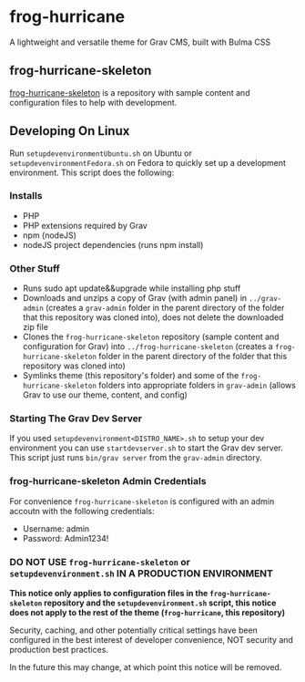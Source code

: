# frog-hurricane
A lightweight and versatile theme for Grav CMS, built with Bulma CSS
## frog-hurricane-skeleton
[frog-hurricane-skeleton](https://github.com/memtech3/frog-hurricane-skeleton) is a repository with sample content and configuration files to help with development.
## Developing On Linux
Run `setupdevenvironmentUbuntu.sh` on Ubuntu or `setupdevenvironmentFedora.sh` on Fedora to quickly set up a development environment. This script does the following:
### Installs
- PHP
- PHP extensions required by Grav
- npm (nodeJS)
- nodeJS project dependencies (runs npm install)
### Other Stuff
- Runs sudo apt update&&upgrade while installing php stuff
- Downloads and unzips a copy of Grav (with admin panel) in `../grav-admin` (creates a `grav-admin` folder in the parent directory of the folder that this repository was cloned into), does not delete the downloaded zip file
- Clones the `frog-hurricane-skeleton` repository (sample content and configuration for Grav) into `../frog-hurricane-skeleton` (creates a `frog-hurricane-skeleton` folder in the parent directory of the folder that this repository was cloned into)
- Symlinks theme (this repository's folder) and some of the `frog-hurricane-skeleton` folders into appropriate folders in `grav-admin` (allows Grav to use our theme, content, and config)

### Starting The Grav Dev Server
If you used `setupdevenvironment<DISTRO_NAME>.sh` to setup your dev environment you can use `startdevserver.sh` to start the Grav dev server. This script just runs `bin/grav server` from the `grav-admin` directory.

### frog-hurricane-skeleton Admin Credentials
For convenience `frog-hurricane-skeleton` is configured with an admin accoutn with the following credentials:
- Username: admin
- Password: Admin1234!

### DO NOT USE `frog-hurricane-skeleton` or `setupdevenvironment.sh` IN A PRODUCTION ENVIRONMENT
**This notice only applies to configuration files in the `frog-hurricane-skeleton` repository and the `setupdevenvironment.sh` script, this notice does not apply to the rest of the theme (`frog-hurricane`, this repository)**

Security, caching, and other potentially critical settings have been configured in the best interest of developer convenience, NOT security and production best practices. 

In the future this may change, at which point this notice will be removed.
